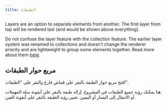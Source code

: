 ```yaml
---
title: الطبقات
---
```


Layers are an option to separate elements from another.
The first layer from top will be rendered last (and would be shown above everything).

Do not confuse the layer feature with the collection feature. The earlier layer system was renamed to collections and doesn't change the renderer priority and are lightweight to group some elements together. Read more about them [here](../tools/collection).

## مربع حوار الطبقات

افتح مربع حوار الطبقة بالنقر على قماش فارغ والنقر على "الطبقات".

هنا يمكنك رؤية جميع الطبقات في المشروع.
إزالة طبقة بالنقر على أيقونة سلة المهملات أو الانتقال إلى اليسار أو اليمين.
تغيير رؤية الطبقة بالنقر على أيقونة العين.
